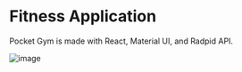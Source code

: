 # Fitness Application

Pocket Gym is made with React, Material UI, and Radpid API. 

![image](https://github.com/BlakeACollins/Pocket-Trainer/assets/29248876/215cc3ea-eba1-45b3-9741-cebea5c07ba6)

